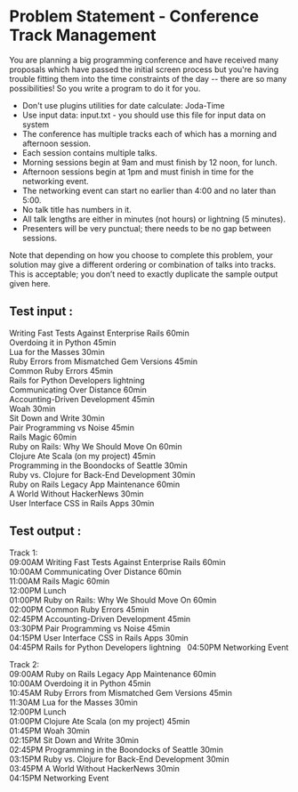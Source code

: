 
# Problem Statement - Conference Track Management

You are planning a big programming conference and have received many proposals which have passed the initial screen process but you're having trouble fitting them into the time constraints of the day -- there are so many possibilities! So you write a program to do it for you.

- Don't use plugins utilities for date calculate: Joda-Time
- Use input data: input.txt - you should use this file for input data on system
- The conference has multiple tracks each of which has a morning and afternoon session.
- Each session contains multiple talks.
- Morning sessions begin at 9am and must finish by 12 noon, for lunch.
- Afternoon sessions begin at 1pm and must finish in time for the networking event.
- The networking event can start no earlier than 4:00 and no later than 5:00.
- No talk title has numbers in it.
- All talk lengths are either in minutes (not hours) or lightning (5 minutes).
- Presenters will be very punctual; there needs to be no gap between sessions.

Note that depending on how you choose to complete this problem, your solution may give a different ordering or combination of talks into tracks. This is acceptable; you don’t need to exactly duplicate the sample output given here.

Test input : 
------------

Writing Fast Tests Against Enterprise Rails 60min  
Overdoing it in Python 45min  
Lua for the Masses 30min  
Ruby Errors from Mismatched Gem Versions 45min  
Common Ruby Errors 45min  
Rails for Python Developers lightning  
Communicating Over Distance 60min  
Accounting-Driven Development 45min  
Woah 30min  
Sit Down and Write 30min  
Pair Programming vs Noise 45min  
Rails Magic 60min  
Ruby on Rails: Why We Should Move On 60min  
Clojure Ate Scala (on my project) 45min  
Programming in the Boondocks of Seattle 30min  
Ruby vs. Clojure for Back-End Development 30min  
Ruby on Rails Legacy App Maintenance 60min  
A World Without HackerNews 30min  
User Interface CSS in Rails Apps 30min  

Test output :
-------------

Track 1:  
09:00AM Writing Fast Tests Against Enterprise Rails 60min  
10:00AM Communicating Over Distance 60min  
11:00AM Rails Magic 60min  
12:00PM Lunch  
01:00PM Ruby on Rails: Why We Should Move On 60min  
02:00PM Common Ruby Errors 45min  
02:45PM Accounting-Driven Development 45min  
03:30PM Pair Programming vs Noise 45min  
04:15PM User Interface CSS in Rails Apps 30min   
04:45PM Rails for Python Developers lightning  
04:50PM Networking Event  

Track 2:  
09:00AM Ruby on Rails Legacy App Maintenance 60min  
10:00AM Overdoing it in Python 45min  
10:45AM Ruby Errors from Mismatched Gem Versions 45min  
11:30AM Lua for the Masses 30min  
12:00PM Lunch  
01:00PM Clojure Ate Scala (on my project) 45min  
01:45PM Woah 30min  
02:15PM Sit Down and Write 30min  
02:45PM Programming in the Boondocks of Seattle 30min  
03:15PM Ruby vs. Clojure for Back-End Development 30min  
03:45PM A World Without HackerNews 30min  
04:15PM Networking Event  
